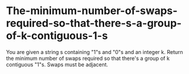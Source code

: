 # The-minimum-number-of-swaps-required-so-that-there-s-a-group-of-k-contiguous-1-s
You are given a string s containing "1"s and "0"s and an integer k. 
Return the minimum number of swaps required so that there's a group of k contiguous "1"s. 
Swaps must be adjacent.
